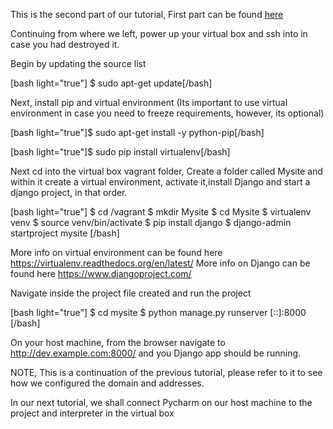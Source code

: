 This is the second part of our tutorial, First part can be found  <a href="http://benson.fi/index.php/2016/01/04/3356/">here </a>

Continuing from where we left, power up your virtual box and ssh into in case you had destroyed it.

Begin by updating the source list

[bash light="true"] $ sudo apt-get update[/bash]

<!--more-->


Next, install pip and virtual environment (Its important to use virtual environment in case you need to freeze requirements, however, its optional)

[bash light="true"]$ sudo apt-get install -y python-pip[/bash]

[bash light="true"]$ sudo pip install virtualenv[/bash]

Next cd into the virtual box vagrant folder, Create a folder called Mysite and within it create a virtual environment, activate it,install Django and start a django project, in that order.

[bash light="true"]
$ cd /vagrant
$ mkdir Mysite
$ cd Mysite
$ virtualenv venv
$ source venv/bin/activate
$ pip install django
$ django-admin startproject mysite
[/bash]

More info on virtual environment can be found here  <a href="https://virtualenv.readthedocs.org/en/latest/" target="_blank">https://virtualenv.readthedocs.org/en/latest/</a>
More info on Django can be found here <a href="https://www.djangoproject.com/" target="_blank">https://www.djangoproject.com/</a>

Navigate inside the project file created and run the project

[bash light="true"]
$ cd mysite
$ python manage.py runserver [::]:8000
[/bash]

On your host machine, from the browser navigate to http://dev.example.com:8000/ and you Django app should be running.

NOTE, This is a continuation of the previous tutorial, please refer to it to see how we configured the domain and addresses.

In our next tutorial, we shall connect Pycharm on our host machine to the project and interpreter in the virtual box

